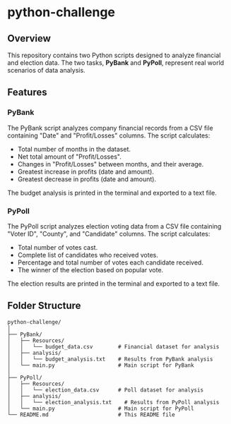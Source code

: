 # python-challenge

## Overview
This repository contains two Python scripts designed to analyze financial and election data. The two tasks, **PyBank** and **PyPoll**, represent real world scenarios of data analysis.

## Features

### PyBank
The PyBank script analyzes company financial records from a CSV file containing "Date" and "Profit/Losses" columns. The script calculates:
- Total number of months in the dataset.
- Net total amount of "Profit/Losses".
- Changes in "Profit/Losses" between months, and their average.
- Greatest increase in profits (date and amount).
- Greatest decrease in profits (date and amount).

The budget analysis is printed in the terminal and exported to a text file.

### PyPoll
The PyPoll script analyzes election voting data from a CSV file containing "Voter ID", "County", and "Candidate" columns. The script calculates:
- Total number of votes cast.
- Complete list of candidates who received votes.
- Percentage and total number of votes each candidate received.
- The winner of the election based on popular vote.

The election results are printed in the terminal and exported to a text file.

## Folder Structure

```plaintext
python-challenge/
│
├── PyBank/
│   ├── Resources/
│   │   └── budget_data.csv        # Financial dataset for analysis
│   ├── analysis/
│   │   └── budget_analysis.txt    # Results from PyBank analysis
│   └── main.py                    # Main script for PyBank
│
├── PyPoll/
│   ├── Resources/
│   │   └── election_data.csv      # Poll dataset for analysis
│   ├── analysis/
│   │   └── election_analysis.txt    # Results from PyPoll analysis
│   └── main.py                    # Main script for PyPoll
└── README.md                      # This README file
